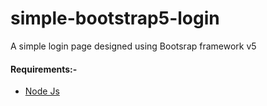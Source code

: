 # simple-bootstrap5-login
A simple login page designed using Bootsrap framework v5

#### Requirements:-
* [Node Js](https://nodejs.org/en/download/)


